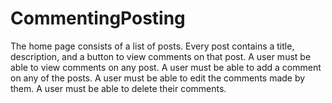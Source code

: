 # CommentingPosting
The home page consists of a list of posts. Every post contains a title, description, and a button to view comments on that post. A user must be able to view comments on any post. A user must be able to add a comment on any of the posts. A user must be able to edit the comments made by them. A user must be able to delete their comments.
